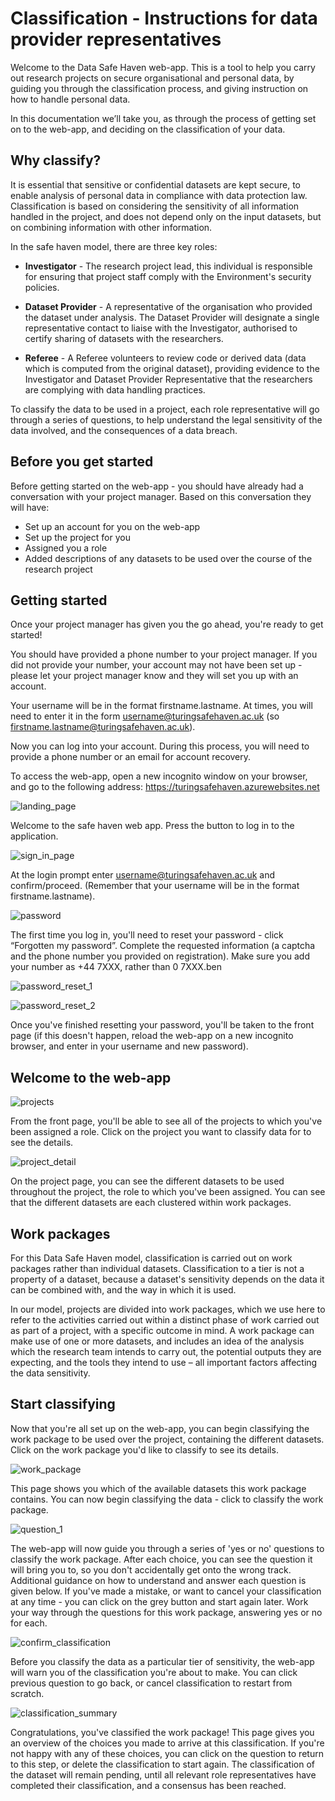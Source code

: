 # Classification - Instructions for data provider representatives

Welcome to the Data Safe Haven web-app. This is a tool to help you carry out research projects on secure organisational and personal data, by guiding you through the classification process, and giving instruction on how to handle personal data.

In this documentation we’ll take you, as through the process of getting set on to the web-app, and deciding on the classification of your data.

## Why classify?

It is essential that sensitive or confidential datasets are kept secure, to enable analysis of personal data in compliance with data protection law. Classification is based on considering the sensitivity of all information handled in the project, and does not depend only on the input datasets, but on combining information with other information.

In the safe haven model, there are three key roles:

+ **Investigator** - The research project lead, this individual is responsible for ensuring that project staff comply with the Environment's security policies.

+ **Dataset Provider** - A representative of the organisation who provided the dataset under analysis. The Dataset Provider will designate a single representative contact to liaise with the Investigator, authorised to certify sharing of datasets with the researchers.

+ **Referee** - A Referee volunteers to review code or derived data (data which is computed from the original dataset), providing evidence to the Investigator and Dataset Provider Representative that the researchers are complying with data handling practices.

To classify the data to be used in a project, each role representative will go through a series of questions, to help understand the legal sensitivity of the data involved, and the consequences of a data breach.

## Before you get started

Before getting started on the web-app - you should have already had a conversation with your project manager. Based on this conversation they will have:

+ Set up an account for you on the web-app
+ Set up the project for you
+ Assigned you a role
+ Added descriptions of any datasets to be used over the course of the research project

## Getting started

Once your project manager has given you the go ahead, you're ready to get started!

You should have provided a phone number to your project manager. If you did not provide your number, your account may not have been set up - please let your project manager know and they will set you up with an account.

Your username will be in the format firstname.lastname. At times, you will need to enter it in the form username@turingsafehaven.ac.uk (so firstname.lastname@turingsafehaven.ac.uk).

Now you can log into your account. During this process, you will need to provide a phone number or an email for account recovery.

To access the web-app, open a new incognito window on your browser, and go to the following address: https://turingsafehaven.azurewebsites.net

![landing_page](../../images/classification_webapp_guide/landing_page.png)

Welcome to the safe haven web app. Press the button to log in to the application.

![sign_in_page](../../images/classification_webapp_guide/sign_in_page.png)

At the login prompt enter username@turingsafehaven.ac.uk and confirm/proceed. (Remember that your username will be in the format firstname.lastname).

![password](../../images/classification_webapp_guide/password.png)

The first time you log in, you'll need to reset your password - click “Forgotten my password”. Complete the requested information (a captcha and the phone number you provided on registration). Make sure you add your number as +44 7XXX, rather than 0 7XXX.ben

![password_reset_1](../../images/classification_webapp_guide/password_reset_1.png)

![password_reset_2](../../images/classification_webapp_guide/password_reset_2.png)

Once you've finished resetting your password, you'll be taken to the front page (if this doesn't happen, reload the web-app on a new incognito browser, and enter in your username and new password).

## Welcome to the web-app

![projects](../../images/classification_webapp_guide/projects_page.png)

From the front page, you'll be able to see all of the projects to which you've been assigned a role. Click on the project you want to classify data for to see the details.

![project_detail](../../images/classification_webapp_guide/project_detail.png)

On the project page, you can see the different datasets to be used throughout the project, the role to which you've been assigned. You can see that the different datasets are each clustered within work packages.

## Work packages

For this Data Safe Haven model, classification is carried out on work packages rather than individual datasets. Classification to a tier is not a property of a dataset, because a dataset's sensitivity depends on the data it can be combined with, and the way in which it is used.

In our model, projects are divided into work packages, which we use here to refer to the activities carried out within a distinct phase of work carried out as part of a project, with a specific outcome in mind. A work package can make use of one or more datasets, and includes an idea of the analysis which the research team intends to carry out, the potential outputs they are expecting, and the tools they intend to use – all important factors affecting the data sensitivity.

## Start classifying

Now that you're all set up on the web-app, you can begin classifying the work package to be used over the project, containing the different datasets. Click on the work package you'd like to classify to see its details.

![work_package](../../images/classification_webapp_guide/work_package.png)

This page shows you which of the available datasets this work package contains. You can now begin classifying the data - click to classify the work package.

![question_1](../../images/classification_webapp_guide/question_1.png)

The web-app will now guide you through a series of 'yes or no' questions to classify the work package. After each choice, you can see the question it will bring you to, so you don't accidentally get onto the wrong track. Additional guidance on how to understand and answer each question is given below. If you've made a mistake, or want to cancel your classification at any time - you can click on the grey button and start again later. Work your way through the questions for this work package, answering yes or no for each.

![confirm_classification](../../images/classification_webapp_guide/confirm_classification.png)

Before you classify the data as a particular tier of sensitivity, the web-app will warn you of the classification you're about to make. You can click previous question to go back, or cancel classification to restart from scratch.

![classification_summary](../../images/classification_webapp_guide/classification_summary.png)

Congratulations, you've classified the work package! This page gives you an overview of the choices you made to arrive at this classification. If you're not happy with any of these choices, you can click on the question to return to this step, or delete the classification to start again. The classification of the dataset will remain pending, until all relevant role representatives have completed their classification, and a consensus has been reached.

